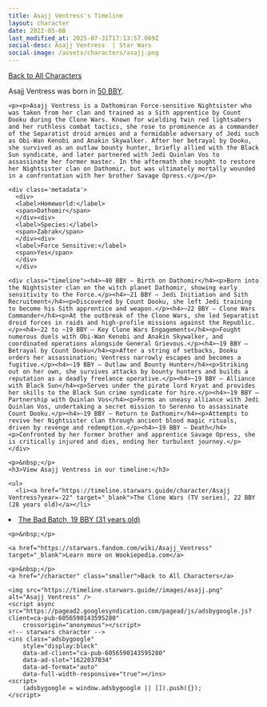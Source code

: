 ```yaml
---
title: Asajj Ventress's Timeline
layout: character
date: 2022-05-08
last_modified_at: 2025-07-31T17:13:57.069Z
social-desc: Asajj Ventress  | Star Wars
social-image: /assets/characters/asajj.png
---
```

<a href="/character" class="smaller">Back to All Characters</a>

<div class="character-profile container">
  <div class="col-10">
    <p>
    Asajj Ventress             was born in <a href="https://timeline.starwars.guide/character/Asajj Ventress?year=-50" target="_blank">50 BBY</a>.
    </p>

    <p><p>Asajj Ventress is a Dathomiran Force-sensitive Nightsister who was taken from her clan and trained as a Sith apprentice by Count Dooku during the Clone Wars. Known for wielding twin red lightsabers and her ruthless combat tactics, she rose to prominence as a commander of the Separatist droid armies and a formidable adversary of Jedi such as Obi-Wan Kenobi and Anakin Skywalker. After her betrayal by Dooku, she survived as an outlaw bounty hunter, briefly allied with the Black Sun syndicate, and later partnered with Jedi Quinlan Vos to assassinate her former master. In the aftermath she sought to restore her Nightsister clan on Dathomir, but was ultimately mortally wounded in a confrontation with her brother Savage Opress.</p></p>
    
    <div class='metadata'>
      <div>
      <label>Homeworld:</label>
      <span>Dathomir</span>
      </div><div>
      <label>Species:</label>
      <span>Zabrak</span>
      </div><div>
      <label>Force Sensitive:</label>
      <span>Yes</span>
      </div>
      </div>

    <div class="timeline"><h4>~40 BBY – Birth on Dathomir</h4><p>Born into the Nightsister clan on the witch planet Dathomir, showing early sensitivity to the Force.</p><h4>~21 BBY – Jedi Initiation and Sith Recruitment</h4><p>Discovered by Count Dooku, she left Jedi training to become his Sith apprentice and weapon.</p><h4>~22 BBY – Clone Wars Commander</h4><p>At the outbreak of the Clone Wars, she led Separatist droid forces in raids and high-profile missions against the Republic.</p><h4>~22 to ~19 BBY – Key Clone Wars Engagements</h4><p>Fought numerous duels with Obi-Wan Kenobi and Anakin Skywalker, and coordinated operations alongside General Grievous.</p><h4>~19 BBY – Betrayal by Count Dooku</h4><p>After a string of setbacks, Dooku orders her assassination; Ventress narrowly escapes and becomes a fugitive.</p><h4>~19 BBY – Outlaw and Bounty Hunter</h4><p>Striking out on her own, she survives attacks by bounty hunters and builds a reputation as a deadly freelance operative.</p><h4>~19 BBY – Alliance with Black Sun</h4><p>Serves under the pirate lord Kryat and provides her skills to the Black Sun crime syndicate for hire.</p><h4>~19 BBY – Partnership with Quinlan Vos</h4><p>Forms an uneasy alliance with Jedi Quinlan Vos, undertaking a secret mission to Serenno to assassinate Count Dooku.</p><h4>~19 BBY – Return to Dathomir</h4><p>Attempts to revive her Nightsister clan through ancient blood magic rituals, driven by revenge and redemption.</p><h4>~19 BBY – Death</h4><p>Confronted by her former brother and apprentice Savage Opress, she is critically injured and dies, ending her turbulent journey.</p></div>
    
    <p>&nbsp;</p>
    <h3>View Asajj Ventress in our timeline:</h3>

    <ul>
      <li><a href="https://timeline.starwars.guide/character/Asajj Ventress?year=-22" target="_blank">The Clone Wars (TV series), 22 BBY (28 years old)</a></li>
  <li><a href="https://timeline.starwars.guide/character/Asajj Ventress?year=-19" target="_blank">The Bad Batch, 19 BBY (31 years old)</a></li>
    </ul>

    <p>&nbsp;</p>

    <a href="https://starwars.fandom.com/wiki/Asajj_Ventress" target="_blank">Learn more on Wookiepedia.com</a>

    <p>&nbsp;</p>
    <a href="/character" class="smaller">Back to All Characters</a>
  </div>
  <div class="character_image col-2">
    
    <img src="https://timeline.starwars.guide//images/asajj.png" alt="Asajj Ventress" />
    <script async src="https://pagead2.googlesyndication.com/pagead/js/adsbygoogle.js?client=ca-pub-6056590143595280"
        crossorigin="anonymous"></script>
    <!-- starwars character -->
    <ins class="adsbygoogle"
        style="display:block"
        data-ad-client="ca-pub-6056590143595280"
        data-ad-slot="1622037034"
        data-ad-format="auto"
        data-full-width-responsive="true"></ins>
    <script>
        (adsbygoogle = window.adsbygoogle || []).push({});
    </script>
  </div>
</div>
